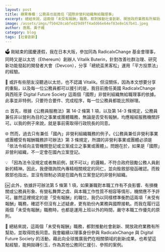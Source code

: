 ```yaml
---
layout: post
title: 蘋果專欄：公務員也能擔任「國際非營利組織無給職理事」
excerpt: 總結來說，這兩個「未受有報酬」職務，都對推動社會創新、開放政府業務有所幫助。
image: /assets/imgs/f50428cabfed29d9ff4add66e64ef83e8e167b41.jpeg
author: 唐鳳、黃子維
category: blog
tags: [社會創新]
---
```


🗳️ 剛結束的國慶連假，我在日本大阪，參加同為 RadicalxChange 基金會理事，同時又是以太坊（Ethereum）創辦人 Vitalik Buterin，針對改善社群治理、研究新功能發起的開發者大會（Devcon），分享「總統盃黑客松」運用「平方投票法」的經驗。

📜 或許有些朋友沒聽過以太坊，也不認識 Vitalik。但沒關係，因為本文想要分享的重點，以及每一位公務員都可以援引的是，我目前擔任美國 RadicalxChange 與西班牙 Digital Future Society 這兩個「國際」非營利組織無給職理事的依據。此事並非特例，只要符合要件、完成程序，每一位公務員都能比照辦理。

⚖️ 首先，根據《公務員服務法》第 14-2 條第 1 項，以及第 14-3 條規定，公務員兼任非以營利為目的之事業或團體職務，無論是否受有報酬，均應報經服務機關許可。以我的例子來說，就是事前需取得行政院長的同意。

🌐 然而，過去只有兼任「國內」非營利組織職務的例子。《公務員兼任非營利事業或團體受有報酬職務許可辦法》第 3 條規定，所謂的非營利事業或團體必須是「依法令經向主管機關登記或立案成立之事業或團體」。問題在於，如果是「國際」非營利組織，不一定會在國內立案登記。

💡 「因為法令沒規定或者無前例，就不可以」的邏輯，不符合政府鼓勵公務人員創新的精神。因此，我便徵詢院內專精相關規定的同仁，並向銓敘部發函確認。而銓敘部也指出，並沒有限制必須是在國內有立案登記的非營利組織。

🆗 此外，依據許可辦法第 5 條第 1 項，如果兼職對本職工作有不良影響、有損機關或公務員形象、有營私舞弊之虞、與本職工作性質不相容等情形，機關應不予許可。雖然這裡規定的是「受有報酬」的職位，我仍以同樣標準衡酌這兩項「未受有報酬」職務，確認不但沒有上述疑慮，更有助份內業務與國際接軌。而我在履行這兩個「未受有報酬」職務時，也都是運用上班以外的時間，嚴守本職工作優先的原則。

🚀 總結來說，這兩個「未受有報酬」職務，都對推動社會創新、開放政府業務有所幫助，並取得院長同意。我會繼續以理事身份參與 RadicalxChange 與 Digital Future Society 的活動，藉此向全球推廣我們在相關領域的創新成果。也希望這點經驗，能夠拋磚引玉，作為其他公務同仁援引、參照的案例。
